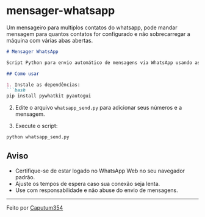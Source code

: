 # mensager-whatsapp
Um mensageiro para multiplos contatos do whatsapp, pode mandar mensagem para quantos contatos for configurado e não sobrecarregar a máquina com várias abas abertas.

````markdown
# Mensager WhatsApp

Script Python para envio automático de mensagens via WhatsApp usando as bibliotecas `pywhatkit` e `pyautogui`.

## Como usar

1. Instale as dependências:
```bash
pip install pywhatkit pyautogui
````

2. Edite o arquivo `whatsapp_send.py` para adicionar seus números e a mensagem.

3. Execute o script:

```bash
python whatsapp_send.py
```

## Aviso

* Certifique-se de estar logado no WhatsApp Web no seu navegador padrão.
* Ajuste os tempos de espera caso sua conexão seja lenta.
* Use com responsabilidade e não abuse do envio de mensagens.

---

Feito por [Caputum354](https://github.com/Caputum354)
